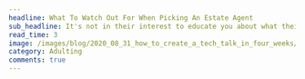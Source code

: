 ```yaml
---
headline: What To Watch Out For When Picking An Estate Agent
sub_headline: It's not in their interest to educate you about what their contract means.
read_time: 3
image: /images/blog/2020_08_31_how_to_create_a_tech_talk_in_four_weeks/get_heard_2020_banner.png
category: Adulting
comments: true
---
```


